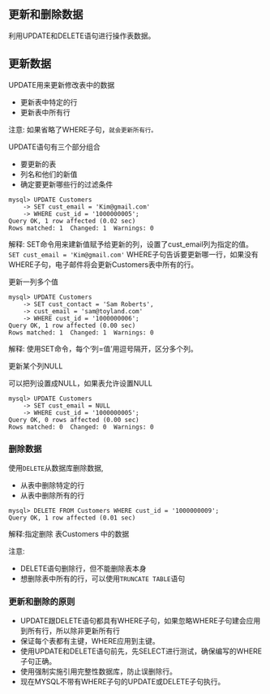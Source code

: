 ## 更新和删除数据

利用UPDATE和DELETE语句进行操作表数据。

## 更新数据

UPDATE用来更新修改表中的数据

- 更新表中特定的行
- 更新表中所有行

注意: 如果省略了WHERE子句，`就会更新所有行。`

UPDATE语句有三个部分组合

- 要更新的表
- 列名和他们的新值
- 确定要更新哪些行的过滤条件

```
mysql> UPDATE Customers
    -> SET cust_email = 'Kim@gmail.com'
    -> WHERE cust_id = '1000000005';
Query OK, 1 row affected (0.02 sec)
Rows matched: 1  Changed: 1  Warnings: 0

```
解释: SET命令用来建新值赋予给更新的列，设置了cust_email列为指定的值。  
`SET cust_email = 'Kim@gmail.com'`
WHERE子句告诉要更新哪一行，如果没有WHERE子句，电子邮件将会更新Customers表中所有的行。

更新一列多个值


```
mysql> UPDATE Customers
    -> SET cust_contact = 'Sam Roberts',
    -> cust_email = 'sam@toyland.com'
    -> WHERE cust_id = '1000000006';
Query OK, 1 row affected (0.00 sec)
Rows matched: 1  Changed: 1  Warnings: 0
```

解释: 使用SET命令，每个‘列=值’用逗号隔开，区分多个列。

更新某个列NULL

可以把列设置成NULL，如果表允许设置NULL

```
mysql> UPDATE Customers
    -> SET cust_email = NULL
    -> WHERE cust_id = '1000000005';
Query OK, 0 rows affected (0.00 sec)
Rows matched: 0  Changed: 0  Warnings: 0
```

### 删除数据

使用`DELETE`从数据库删除数据,

- 从表中删除特定的行
- 从表中删除所有的行

```
mysql> DELETE FROM Customers WHERE cust_id = '1000000009';
Query OK, 1 row affected (0.01 sec)
```

解释:指定删除 表Customers 中的数据

注意:

- DELETE语句删除行，但不能删除表本身
- 想删除表中所有的行，可以使用`TRUNCATE TABLE`语句

### 更新和删除的原则

- UPDATE跟DELETE语句都具有WHERE子句，如果忽略WHERE子句建会应用到所有行，所以除非更新所有行
- 保证每个表都有主键，WHERE应用到主键。
- 使用UPDATE和DELETE语句前先，先SELECT进行测试，确保编写的WHERE子句正确。
- 使用强制实施引用完整性数据库，防止误删除行。
- 现在MYSQL不带有WHERE子句的UPDATE或DELETE子句执行。



















